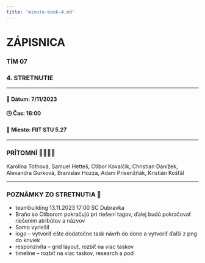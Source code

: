 ```yaml
---
title: 'minute-book-4.md'
---
```


# ZÁPISNICA

### TÍM 07

### 4. STRETNUTIE

---

#### 📆 Dátum: 7/11/2023

#### 🕓 Čas: 16:00

#### 📍 Miesto: FIIT STU 5.27

---

### PRÍTOMNÍ 👩‍👨‍👧‍👦

Karolína Tóthová, Samuel Hetteš, Ctibor Kovalčík, Christian Danížek, Alexandra Gurková, Branislav Hozza, Adam Prisenžňák, Kristián Košťál

---

### POZNÁMKY ZO STRETNUTIA 📝

- teambuilding 13.11.2023 17:00 SC Dubravka
- Braňo so Ctiborom pokračujú pri riešení tagov, ďalej budú pokračovať riešením atribútov a názvov
- Samo vyriešil
- logo – vytvoriť ešte dodatočne task návrh do done a vytvoriť ďalší z png do kriviek
- responzivita – grid layout, rozbiť na viac taskov
- timeline – rozbiť na viac taskov, research a pod
